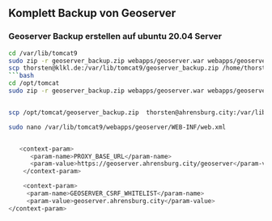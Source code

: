 ## Komplett Backup von Geoserver

### Geoserver Backup erstellen auf ubuntu 20.04 Server
```bash
cd /var/lib/tomcat9
sudo zip -r geoserver_backup.zip webapps/geoserver.war webapps/geoserver 
scp thorsten@klkl.de:/var/lib/tomcat9/geoserver_backup.zip /home/thorsten/Downloads
```bash
cd /opt/tomcat
sudo zip -r geoserver_backup.zip webapps/geoserver.war webapps/geoserver 


scp /opt/tomcat/geoserver_backup.zip  thorsten@ahrensburg.city:/var/lib/tomcat9/geoserver_backup.zip

sudo nano /var/lib/tomcat9/webapps/geoserver/WEB-INF/web.xml


   <context-param>
      <param-name>PROXY_BASE_URL</param-name>
      <param-value>https://geoserver.ahrensburg.city/geoserver</param-value>
    </context-param>

    <context-param>
     <param-name>GEOSERVER_CSRF_WHITELIST</param-name>
     <param-value>geoserver.ahrensburg.city</param-value>
</context-param>
```